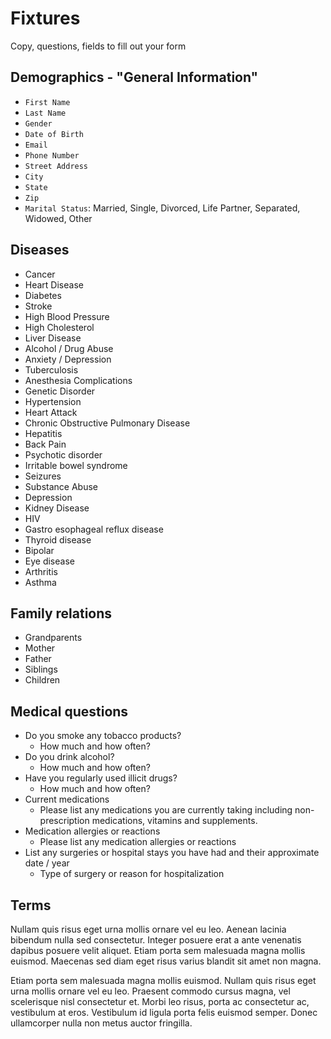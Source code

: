 # Fixtures

Copy, questions, fields to fill out your form

## Demographics - "General Information"

* `First Name`
* `Last Name`
* `Gender`
* `Date of Birth`
* `Email`
* `Phone Number`
* `Street Address`
* `City`
* `State`
* `Zip`
* `Marital Status`: Married, Single, Divorced, Life Partner, Separated, Widowed, Other

## Diseases

* Cancer 
* Heart Disease
* Diabetes
* Stroke
* High Blood Pressure
* High Cholesterol
* Liver Disease
* Alcohol / Drug Abuse 
* Anxiety / Depression
* Tuberculosis
* Anesthesia Complications
* Genetic Disorder
* Hypertension
* Heart Attack
* Chronic Obstructive Pulmonary Disease
* Hepatitis
* Back Pain
* Psychotic disorder
* Irritable bowel syndrome
* Seizures
* Substance Abuse
* Depression
* Kidney Disease
* HIV
* Gastro esophageal reflux disease
* Thyroid disease
* Bipolar
* Eye disease
* Arthritis
* Asthma

## Family relations

* Grandparents
* Mother
* Father
* Siblings
* Children

## Medical questions

* Do you smoke any tobacco products? 
  - How much and how often?
* Do you drink alcohol?
  - How much and how often?
* Have you regularly used illicit drugs?
  - How much and how often?
* Current medications 
  - Please list any medications you are currently taking including non-prescription medications, vitamins and supplements.
* Medication allergies or reactions
  - Please list any medication allergies or reactions
* List any surgeries or hospital stays you have had and their approximate date / year
  - Type of surgery or reason for hospitalization
  
## Terms

Nullam quis risus eget urna mollis ornare vel eu leo. Aenean lacinia bibendum nulla sed consectetur. Integer posuere erat a ante venenatis dapibus posuere velit aliquet. Etiam porta sem malesuada magna mollis euismod. Maecenas sed diam eget risus varius blandit sit amet non magna.

Etiam porta sem malesuada magna mollis euismod. Nullam quis risus eget urna mollis ornare vel eu leo. Praesent commodo cursus magna, vel scelerisque nisl consectetur et. Morbi leo risus, porta ac consectetur ac, vestibulum at eros. Vestibulum id ligula porta felis euismod semper. Donec ullamcorper nulla non metus auctor fringilla.


